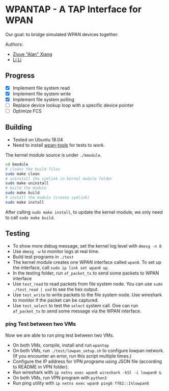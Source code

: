 # WPANTAP - A TAP Interface for WPAN

Our goal: to bridge simulated WPAN devices together.

Authors:
- [Ziyue "Alan" Xiang](https://www.alanshawn.com)
- [Li Li](https://www.github.com/Li-Syr)

## Progress

- [x] Implement file system read
- [x] Implement file system write
- [x] Implement file system polling
- [ ] Replace device lookup loop with a specific device pointer
- [ ] Optimize FCS

## Building

- Tested on Ubuntu 18.04
- Need to install [wpan-tools](https://github.com/linux-wpan/wpan-tools) for tests to work.

The kernel module source is under `./kmodule`.

```bash
cd kmodule
# cleans the build files
sudo make clean
# uninstall the symlink in kernel module folder
sudo make uninstall
# build the module
sudo make build
# install the module (create symlink)
sudo make install
```

After calling `sudo make install`, to update the kernel module, we only need to call `sudo make build`.

## Testing
- To show more debug message, set the kernel log level with `dmesg -n 8`
- Use `dmesg -w` to monitor logs at real time.
- Build test programs in `./test`
- The kernel module creates one WPAN interface called `wpan0`. To set up the interface, call `sudo ip link set wpan0 up`.
- In the testing folder, run `af_packet_tx` to send some packets to WPAN interface
- Use `test_read` to read packets from file system node. You can use `sudo ./test_read | xxd` to see the hex output.
- Use `test_write` to write packets to the file system node. Use wireshark to monitor if the packet can be captured.
- Use `test_select` to test the `select` system call. One can run `af_packet_tx` to send some message via the WPAN interface.

### ping Test between two VMs
Now we are able to run ping test between two VMs.

- On both VMs, compile, install and run `wpantap`
- On both VMs, run `./test/lowpan_setup.sh` to configure lowpan network. (If you encounter an error, run this script multiple times.)
- Configure the IP address for VPN programs using JSON file (according to README in VPN folder).
- Run wireshark with `ip netns exec wpan0 wireshark -kSl -i lowpan0 &`
- On both VMs, run VPN program with `python3`
- Run ping utility with `ip netns exec wpan0 ping6 ff02::1%lowpan0`


